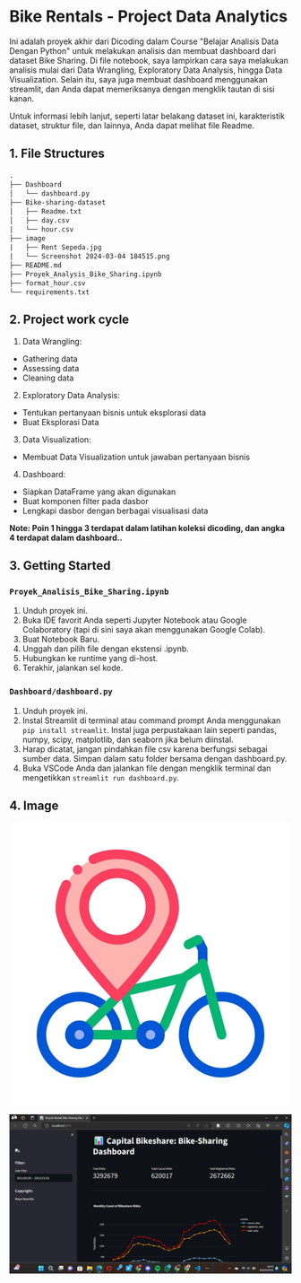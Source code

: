 
# Bike Rentals - Project Data Analytics

Ini adalah proyek akhir dari Dicoding dalam Course "Belajar Analisis Data Dengan Python" untuk melakukan analisis dan membuat dashboard dari dataset Bike Sharing. Di file notebook, saya lampirkan cara saya melakukan analisis mulai dari Data Wrangling, Exploratory Data Analysis, hingga Data Visualization. Selain itu, saya juga membuat dashboard menggunakan streamlit, dan Anda dapat memeriksanya dengan mengklik tautan di sisi kanan.

Untuk informasi lebih lanjut, seperti latar belakang dataset ini, karakteristik dataset, struktur file, dan lainnya, Anda dapat melihat file Readme.

## 1. File Structures
```
.
├── Dashboard
│   └── dashboard.py
├── Bike-sharing-dataset
│   ├── Readme.txt
│   ├── day.csv
|   └── hour.csv
├── image
|   ├── Rent Sepeda.jpg
|   └── Screenshot 2024-03-04 184515.png
├── README.md
├── Proyek_Analysis_Bike_Sharing.ipynb
├── format_hour.csv
└── requirements.txt
```

## 2. Project work cycle
1. Data Wrangling: 
 - Gathering data
 - Assessing data
 - Cleaning data
2. Exploratory Data Analysis:
 - Tentukan pertanyaan bisnis untuk eksplorasi data
 - Buat Eksplorasi Data
3. Data Visualization:
 - Membuat Data Visualization untuk jawaban pertanyaan bisnis
4. Dashboard:
 - Siapkan DataFrame yang akan digunakan
 - Buat komponen filter pada dasbor
 - Lengkapi dasbor dengan berbagai visualisasi data

**Note: Poin 1 hingga 3 terdapat dalam latihan koleksi dicoding, dan angka 4 terdapat dalam dashboard..**

## 3. Getting Started
### `Proyek_Analisis_Bike_Sharing.ipynb`
1. Unduh proyek ini.
2. Buka IDE favorit Anda seperti Jupyter Notebook atau Google Colaboratory (tapi di sini saya akan menggunakan Google Colab).
3. Buat Notebook Baru.
4. Unggah dan pilih file dengan ekstensi .ipynb.
5. Hubungkan ke runtime yang di-host.
6. Terakhir, jalankan sel kode.

### `Dashboard/dashboard.py`
1. Unduh proyek ini.
2. Instal Streamlit di terminal atau command prompt Anda menggunakan `pip install streamlit`. Instal juga perpustakaan lain seperti pandas, numpy, scipy, matplotlib, dan seaborn jika belum diinstal.
3. Harap dicatat, jangan pindahkan file csv karena berfungsi sebagai sumber data. Simpan dalam satu folder bersama dengan dashboard.py.
4. Buka VSCode Anda dan jalankan file dengan mengklik terminal dan mengetikkan `streamlit run dashboard.py`.

## 4. Image

![alt text](https://github.com/Maya0102/Proyek_Analisis_Bike_Sharing/blob/fcf5bf4df479d7b61a8a4ad6232e6f11692c11b0/Image/Rent%20Sepeda.jpg)

![alt text](https://github.com/Maya0102/Proyek_Analisis_Bike_Sharing/blob/cb523e9efc035509b1ada3d01b1a5659b7da0495/Image/Screenshot%202024-03-04%20184515.png)
